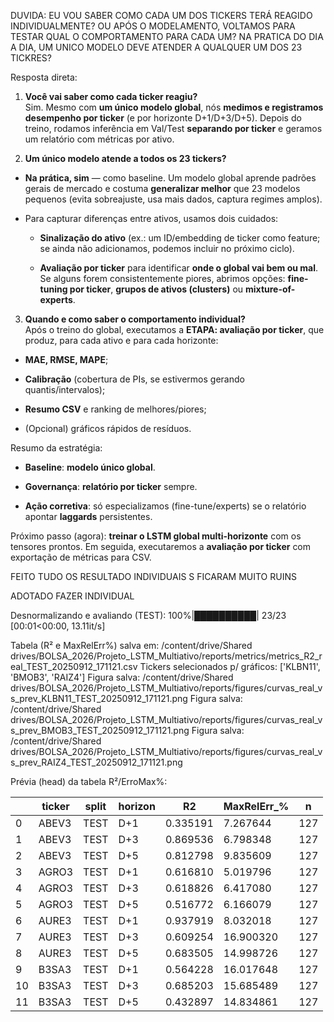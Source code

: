 
DUVIDA: EU VOU SABER COMO CADA UM DOS TICKERS TERÁ REAGIDO INDIVIDUALMENTE? OU APÓS O MODELAMENTO, VOLTAMOS PARA TESTAR QUAL O COMPORTAMENTO PARA CADA UM? NA PRATICA DO DIA A DIA, UM UNICO MODELO DEVE ATENDER A QUALQUER UM DOS 23 TICKRES?


Resposta direta:

1. **Você vai saber como cada ticker reagiu?**  
    Sim. Mesmo com **um único modelo global**, nós **medimos e registramos desempenho por ticker** (e por horizonte D+1/D+3/D+5). Depois do treino, rodamos inferência em Val/Test **separando por ticker** e geramos um relatório com métricas por ativo.
    
2. **Um único modelo atende a todos os 23 tickers?**
    

- **Na prática, sim** — como baseline. Um modelo global aprende padrões gerais de mercado e costuma **generalizar melhor** que 23 modelos pequenos (evita sobreajuste, usa mais dados, captura regimes amplos).
    
- Para capturar diferenças entre ativos, usamos dois cuidados:
    
    - **Sinalização do ativo** (ex.: um ID/embedding de ticker como feature; se ainda não adicionamos, podemos incluir no próximo ciclo).
        
    - **Avaliação por ticker** para identificar **onde o global vai bem ou mal**. Se alguns forem consistentemente piores, abrimos opções: **fine-tuning por ticker**, **grupos de ativos (clusters)** ou **mixture-of-experts**.
        

3. **Quando e como saber o comportamento individual?**  
    Após o treino do global, executamos a **ETAPA: avaliação por ticker**, que produz, para cada ativo e para cada horizonte:
    

- **MAE, RMSE, MAPE**;
    
- **Calibração** (cobertura de PIs, se estivermos gerando quantis/intervalos);
    
- **Resumo CSV** e ranking de melhores/piores;
    
- (Opcional) gráficos rápidos de resíduos.
    

Resumo da estratégia:

- **Baseline**: **modelo único global**.
    
- **Governança**: **relatório por ticker** sempre.
    
- **Ação corretiva**: só especializamos (fine-tune/experts) se o relatório apontar **laggards** persistentes.
    

Próximo passo (agora): **treinar o LSTM global multi-horizonte** com os tensores prontos. Em seguida, executaremos a **avaliação por ticker** com exportação de métricas para CSV.


FEITO TUDO OS RESULTADO INDIVIDUAIS S FICARAM MUITO RUINS

ADOTADO FAZER INDIVIDUAL

Desnormalizando e avaliando (TEST): 100%|██████████| 23/23 [00:01<00:00, 13.11it/s]

Tabela (R² e MaxRelErr%) salva em: /content/drive/Shared drives/BOLSA_2026/Projeto_LSTM_Multiativo/reports/metrics/metrics_R2_real_TEST_20250912_171121.csv
Tickers selecionados p/ gráficos: ['KLBN11', 'BMOB3', 'RAIZ4']
Figura salva: /content/drive/Shared drives/BOLSA_2026/Projeto_LSTM_Multiativo/reports/figures/curvas_real_vs_prev_KLBN11_TEST_20250912_171121.png
Figura salva: /content/drive/Shared drives/BOLSA_2026/Projeto_LSTM_Multiativo/reports/figures/curvas_real_vs_prev_BMOB3_TEST_20250912_171121.png
Figura salva: /content/drive/Shared drives/BOLSA_2026/Projeto_LSTM_Multiativo/reports/figures/curvas_real_vs_prev_RAIZ4_TEST_20250912_171121.png

Prévia (head) da tabela R²/ErroMax%:

||ticker|split|horizon|R2|MaxRelErr_%|n|
|---|---|---|---|---|---|---|
|0|ABEV3|TEST|D+1|0.335191|7.267644|127|
|1|ABEV3|TEST|D+3|0.869536|6.798348|127|
|2|ABEV3|TEST|D+5|0.812798|9.835609|127|
|3|AGRO3|TEST|D+1|0.616810|5.019796|127|
|4|AGRO3|TEST|D+3|0.618826|6.417080|127|
|5|AGRO3|TEST|D+5|0.516772|6.166079|127|
|6|AURE3|TEST|D+1|0.937919|8.032018|127|
|7|AURE3|TEST|D+3|0.609254|16.900320|127|
|8|AURE3|TEST|D+5|0.683505|14.998726|127|
|9|B3SA3|TEST|D+1|0.564228|16.017648|127|
|10|B3SA3|TEST|D+3|0.685203|15.685489|127|
|11|B3SA3|TEST|D+5|0.432897|14.834861|127|